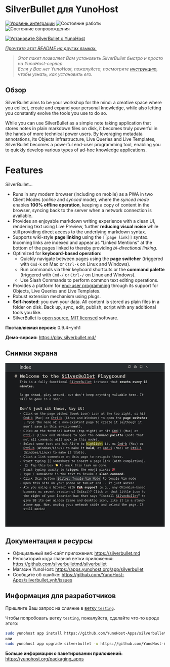 <!--
Важно: этот README был автоматически сгенерирован <https://github.com/YunoHost/apps/tree/master/tools/readme_generator>
Он НЕ ДОЛЖЕН редактироваться вручную.
-->

# SilverBullet для YunoHost

[![Уровень интеграции](https://dash.yunohost.org/integration/silverbullet.svg)](https://ci-apps.yunohost.org/ci/apps/silverbullet/) ![Состояние работы](https://ci-apps.yunohost.org/ci/badges/silverbullet.status.svg) ![Состояние сопровождения](https://ci-apps.yunohost.org/ci/badges/silverbullet.maintain.svg)

[![Установите SilverBullet с YunoHost](https://install-app.yunohost.org/install-with-yunohost.svg)](https://install-app.yunohost.org/?app=silverbullet)

*[Прочтите этот README на других языках.](./ALL_README.md)*

> *Этот пакет позволяет Вам установить SilverBullet быстро и просто на YunoHost-сервер.*  
> *Если у Вас нет YunoHost, пожалуйста, посмотрите [инструкцию](https://yunohost.org/install), чтобы узнать, как установить его.*

## Обзор

SilverBullet aims to be your workshop for the mind: a creative space where you collect, create and expand your personal knowledge, while also letting you constantly evolve the tools you use to do so.

While you can use SilverBullet as a simple note taking application that stores notes in plain markdown files on disk, it becomes truly powerful in the hands of more technical power users. By leveraging metadata annotations, its Objects infrastructure, Live Queries and Live Templates, SilverBullet becomes a powerful end-user programming tool, enabling you to quickly develop various types of ad-hoc knowledge applications.

# Features

SilverBullet...

- Runs in any modern browser (including on mobile) as a PWA in two Client Modes (_online_ and _synced_ mode), where the _synced mode_ enables **100% offline operation**, keeping a copy of content in the browser, syncing back to the server when a network connection is available.
- Provides an enjoyable markdown writing experience with a clean UI, rendering text using Live Preview, further **reducing visual noise** while still providing direct access to the underlying markdown syntax.
- Supports wiki-style **page linking** using the `[[page link]]` syntax. Incoming links are indexed and appear as “Linked Mentions” at the bottom of the pages linked to thereby providing _bi-directional linking_.
- Optimized for **keyboard-based operation**:
  - Quickly navigate between pages using the **page switcher** (triggered with `Cmd-k` on Mac or `Ctrl-k` on Linux and Windows).
  - Run commands via their keyboard shortcuts or the **command palette** (triggered with `Cmd-/` or `Ctrl-/` on Linux and Windows).
  - Use Slash Commands to perform common text editing operations.
- Provides a platform for [end-user programming](https://www.inkandswitch.com/end-user-programming/) through its support for Objects, Live Queries and Live Templates.
- Robust extension mechanism using plugs.
- **Self-hosted**: you own your data. All content is stored as plain files in a folder on disk. Back up, sync, edit, publish, script with any additional tools you like.
- SilverBullet is [open source, MIT licensed](https://github.com/silverbulletmd/silverbullet) software.


**Поставляемая версия:** 0.9.4~ynh1

**Демо-версия:** <https://play.silverbullet.md/>

## Снимки экрана

![Снимок экрана SilverBullet](./doc/screenshots/silverbullet.jpg)

## Документация и ресурсы

- Официальный веб-сайт приложения: <https://silverbullet.md>
- Репозиторий кода главной ветки приложения: <https://github.com/silverbulletmd/silverbullet>
- Магазин YunoHost: <https://apps.yunohost.org/app/silverbullet>
- Сообщите об ошибке: <https://github.com/YunoHost-Apps/silverbullet_ynh/issues>

## Информация для разработчиков

Пришлите Ваш запрос на слияние в [ветку `testing`](https://github.com/YunoHost-Apps/silverbullet_ynh/tree/testing).

Чтобы попробовать ветку `testing`, пожалуйста, сделайте что-то вроде этого:

```bash
sudo yunohost app install https://github.com/YunoHost-Apps/silverbullet_ynh/tree/testing --debug
или
sudo yunohost app upgrade silverbullet -u https://github.com/YunoHost-Apps/silverbullet_ynh/tree/testing --debug
```

**Больше информации о пакетировании приложений:** <https://yunohost.org/packaging_apps>
